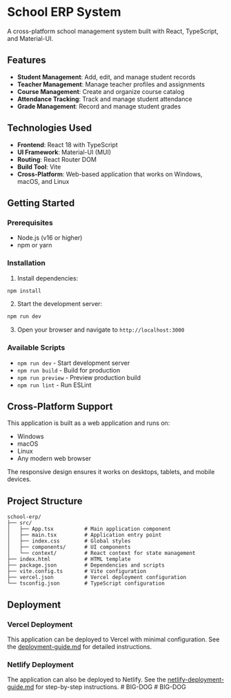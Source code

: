 # School ERP System

A cross-platform school management system built with React, TypeScript, and Material-UI.

## Features

- **Student Management**: Add, edit, and manage student records
- **Teacher Management**: Manage teacher profiles and assignments
- **Course Management**: Create and organize course catalog
- **Attendance Tracking**: Track and manage student attendance
- **Grade Management**: Record and manage student grades

## Technologies Used

- **Frontend**: React 18 with TypeScript
- **UI Framework**: Material-UI (MUI)
- **Routing**: React Router DOM
- **Build Tool**: Vite
- **Cross-Platform**: Web-based application that works on Windows, macOS, and Linux

## Getting Started

### Prerequisites

- Node.js (v16 or higher)
- npm or yarn

### Installation

1. Install dependencies:
```bash
npm install
```

2. Start the development server:
```bash
npm run dev
```

3. Open your browser and navigate to `http://localhost:3000`

### Available Scripts

- `npm run dev` - Start development server
- `npm run build` - Build for production
- `npm run preview` - Preview production build
- `npm run lint` - Run ESLint

## Cross-Platform Support

This application is built as a web application and runs on:
- Windows
- macOS
- Linux
- Any modern web browser

The responsive design ensures it works on desktops, tablets, and mobile devices.

## Project Structure

```
school-erp/
├── src/
│   ├── App.tsx          # Main application component
│   ├── main.tsx         # Application entry point
│   ├── index.css        # Global styles
│   ├── components/      # UI components
│   └── context/         # React context for state management
├── index.html           # HTML template
├── package.json         # Dependencies and scripts
├── vite.config.ts       # Vite configuration
├── vercel.json          # Vercel deployment configuration
└── tsconfig.json        # TypeScript configuration
```

## Deployment

### Vercel Deployment
This application can be deployed to Vercel with minimal configuration. See the [deployment-guide.md](./deployment-guide.md) for detailed instructions.

### Netlify Deployment
The application can also be deployed to Netlify. See the [netlify-deployment-guide.md](./netlify-deployment-guide.md) for step-by-step instructions.
#   B I G - D O G 
 
 #   B I G - D O G 
 
 